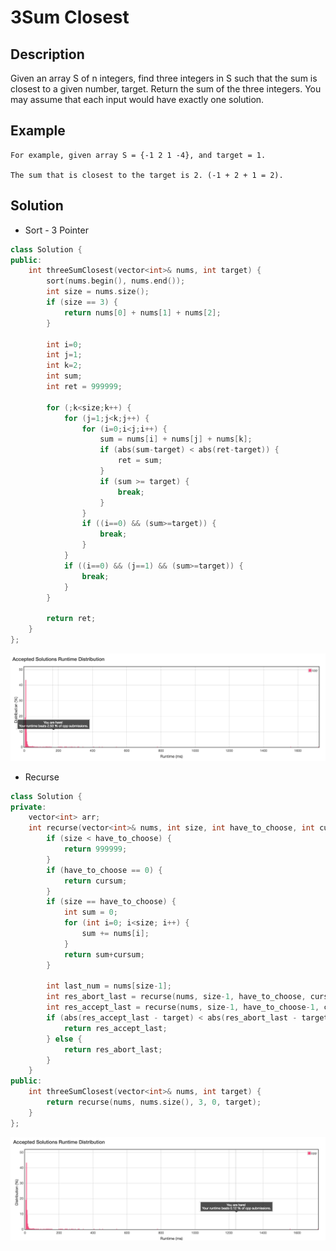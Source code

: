 # 3Sum Closest

## Description

Given an array S of n integers, find three integers in S such that the sum is closest to a given number, target. Return the sum of the three integers. You may assume that each input would have exactly one solution.

## Example

```
For example, given array S = {-1 2 1 -4}, and target = 1.

The sum that is closest to the target is 2. (-1 + 2 + 1 = 2).
```

## Solution

* Sort - 3 Pointer

```cpp
class Solution {
public:
    int threeSumClosest(vector<int>& nums, int target) {
        sort(nums.begin(), nums.end());
        int size = nums.size();
        if (size == 3) {
            return nums[0] + nums[1] + nums[2];
        }

        int i=0;
        int j=1;
        int k=2;
        int sum;
        int ret = 999999;

        for (;k<size;k++) {
            for (j=1;j<k;j++) {
                for (i=0;i<j;i++) {
                    sum = nums[i] + nums[j] + nums[k];
                    if (abs(sum-target) < abs(ret-target)) {
                        ret = sum;
                    }
                    if (sum >= target) {
                        break;
                    }
                }
                if ((i==0) && (sum>=target)) {
                    break;
                }
            }
            if ((i==0) && (j==1) && (sum>=target)) {
                break;
            }
        }

        return ret;
    }
};
```

![](./168ms.png)

* Recurse

```cpp
class Solution {
private:
    vector<int> arr;
    int recurse(vector<int>& nums, int size, int have_to_choose, int cursum, int target) {
        if (size < have_to_choose) {
            return 999999;
        }
        if (have_to_choose == 0) {
            return cursum;
        }
        if (size == have_to_choose) {
            int sum = 0;
            for (int i=0; i<size; i++) {
                sum += nums[i];
            }
            return sum+cursum;
        }

        int last_num = nums[size-1];
        int res_abort_last = recurse(nums, size-1, have_to_choose, cursum, target);
        int res_accept_last = recurse(nums, size-1, have_to_choose-1, cursum+last_num, target);
        if (abs(res_accept_last - target) < abs(res_abort_last - target)) {
            return res_accept_last;
        } else {
            return res_abort_last;
        }
    }
public:
    int threeSumClosest(vector<int>& nums, int target) {
        return recurse(nums, nums.size(), 3, 0, target);
    }
};
```
![](./1240ms.png)

